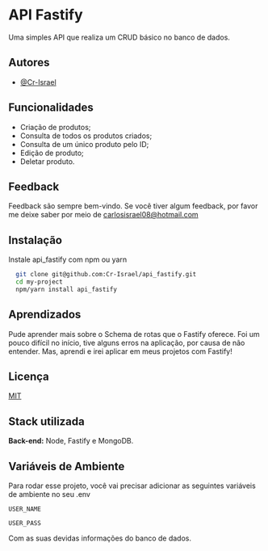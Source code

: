 
# API Fastify

Uma simples API que realiza um CRUD básico no banco de dados.


## Autores

- [@Cr-Israel](https://www.github.com/Cr-Israel)


## Funcionalidades

- Criação de produtos;
- Consulta de todos os produtos criados;
- Consulta de um único produto pelo ID;
- Edição de produto;
- Deletar produto.


## Feedback

Feedback são sempre bem-vindo.
Se você tiver algum feedback, por favor me deixe saber por meio de carlosisrael08@hotmail.com


## Instalação

Instale api_fastify com npm ou yarn

```bash
  git clone git@github.com:Cr-Israel/api_fastify.git
  cd my-project
  npm/yarn install api_fastify
```
    
## Aprendizados

Pude aprender mais sobre o Schema de rotas que o Fastify oferece. Foi um pouco difícil no início, tive alguns erros na aplicação, por causa de não entender.
Mas, aprendi e irei aplicar em meus projetos com Fastify!


## Licença

[MIT](https://choosealicense.com/licenses/mit/)


## Stack utilizada

**Back-end:** Node, Fastify e MongoDB.




## Variáveis de Ambiente

Para rodar esse projeto, você vai precisar adicionar as seguintes variáveis de ambiente no seu .env

`USER_NAME`

`USER_PASS`

Com as suas devidas informações do banco de dados.

